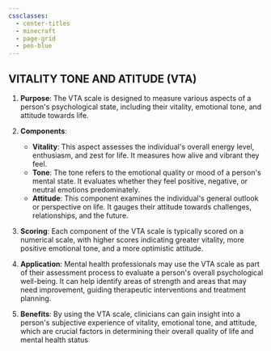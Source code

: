 ```yaml
---
cssclasses:
  - center-titles
  - minecraft
  - page-grid
  - pen-blue
---
```

## VITALITY TONE AND ATITUDE (VTA)

1. **Purpose**: The VTA scale is designed to measure various aspects of a person's psychological state, including their vitality, emotional tone, and attitude towards life.
    
2. **Components**:
    
    - **Vitality**: This aspect assesses the individual's overall energy level, enthusiasm, and zest for life. It measures how alive and vibrant they feel.
    - **Tone**: The tone refers to the emotional quality or mood of a person's mental state. It evaluates whether they feel positive, negative, or neutral emotions predominately.
    - **Attitude**: This component examines the individual's general outlook or perspective on life. It gauges their attitude towards challenges, relationships, and the future.
3. **Scoring**: Each component of the VTA scale is typically scored on a numerical scale, with higher scores indicating greater vitality, more positive emotional tone, and a more optimistic attitude.
    
4. **Application**: Mental health professionals may use the VTA scale as part of their assessment process to evaluate a person's overall psychological well-being. It can help identify areas of strength and areas that may need improvement, guiding therapeutic interventions and treatment planning.
    
5. **Benefits**: By using the VTA scale, clinicians can gain insight into a person's subjective experience of vitality, emotional tone, and attitude, which are crucial factors in determining their overall quality of life and mental health status

